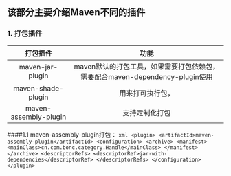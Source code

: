 ## 该部分主要介绍Maven不同的插件

### 1. 打包插件

| 打包插件 | 功能 |
| :---: | :---: |
| maven-jar-plugin | maven默认的打包工具，如果需要打包依赖包，需要配合maven-dependency-plugin使用 |
| maven-shade-plugin | 用来打可执行包， |
| maven-assembly-plugin | 支持定制化打包 |

####1.1 maven-assembly-plugin打包：
    ```xml
    <plugin>
      <artifactId>maven-assembly-plugin</artifactId>
      <configuration>
        <archive>
          <manifest>
            <mainClass>cn.com.bonc.category.Handle</mainClass>
          </manifest>
        </archive>
        <descriptorRefs>
          <descriptorRef>jar-with-dependencies</descriptorRef>
        </descriptorRefs>
      </configuration>
    </plugin>
    ```
    
  